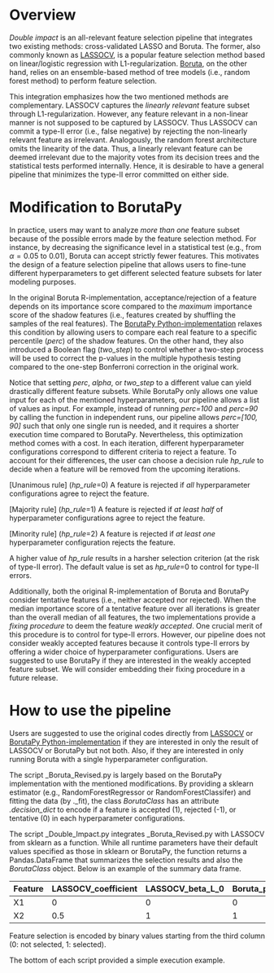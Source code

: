# Overview
_Double impact_ is an all-relevant feature selection pipeline that integrates two existing methods: cross-validated LASSO and Boruta. The former, also commonly known as [LASSOCV](https://scikit-learn.org/stable/modules/generated/sklearn.linear_model.LassoCV.html), is a popular feature selection method based on linear/logistic regression with L1-regularization. [Boruta](https://content.iospress.com/articles/fundamenta-informaticae/fi101-4-02), on the other hand, relies on an ensemble-based method of tree models (i.e., random forest method) to perform feature selection. 

This integration emphasizes how the two mentioned methods are complementary. LASSOCV captures the _linearly relevant_ feature subset through L1-regularization. However, any feature relevant in a non-linear manner is not supposed to be captured by LASSOCV. Thus LASSOCV can commit a type-II error (i.e., false negative) by rejecting the non-linearly relevant feature as irrelevant. Analogously, the random forest architecture omits the linearity of the data. Thus, a linearly relevant feature can be deemed irrelevant due to the majority votes from its decision trees and the statistical tests performed internally. Hence, it is desirable to have a general pipeline that minimizes the type-II error committed on either side. 

# Modification to BorutaPy
In practice, users may want to analyze _more than one_ feature subset because of the possible errors made by the feature selection method. For instance, by decreasing the significance level in a statistical test (e.g., from $\alpha=0.05$ to $0.01$), Boruta can accept strictly fewer features. This motivates the design of a feature selection pipeline that allows users to fine-tune different hyperparameters to get different selected feature subsets for later modeling purposes. 

In the original Boruta R-implementation, acceptance/rejection of a feature depends on its importance score compared to the _maximum_ importance score of the shadow features (i.e., features created by shuffling the samples of the real features). The [BorutaPy Python-implementation](https://github.com/scikit-learn-contrib/boruta_py) relaxes this condition by allowing users to compare each real feature to a specific percentile (_perc_) of the shadow features. On the other hand, they also introduced a Boolean flag (_two_step_) to control whether a two-step process will be used to correct the p-values in the multiple hypothesis testing compared to the one-step Bonferroni correction in the original work. 

Notice that setting _perc_, _alpha_, or _two_step_ to a different value can yield drastically different feature subsets. While BorutaPy only allows one value input for each of the mentioned hyperparameters, our pipeline allows a list of values as input. For example, instead of running _perc=100_ and _perc=90_ by calling the function in independent runs, our pipeline allows _perc=[100, 90]_ such that only one single run is needed, and it requires a shorter execution time compared to BorutaPy. Nevertheless, this optimization method comes with a cost. In each iteration, different hyperparameter configurations correspond to different criteria to reject a feature. To account for their differences, the user can choose a decision rule _hp_rule_ to decide when a feature will be removed from the upcoming iterations.

[Unanimous rule] (_hp_rule_=0) A feature is rejected if _all_ hyperparameter configurations agree to reject the feature.

[Majority rule] (_hp_rule_=1) A feature is rejected if _at least half_ of hyperparameter configurations agree to reject the feature.

[Minority rule] (_hp_rule_=2) A feature is rejected if _at least one_ hyperparameter configuration rejects the feature.

A higher value of _hp_rule_ results in a harsher selection criterion (at the risk of type-II error). The default value is set as _hp_rule_=0 to control for type-II errors. 

Additionally, both the original R-implementation of Boruta and BorutaPy consider tentative features (i.e., neither accepted nor rejected). When the median importance score of a tentative feature over all iterations is greater than the overall median of all features, the two implementations provide a _fixing procedure_ to deem the feature _weakly accepted_. One crucial merit of this procedure is to control for type-II errors. However, our pipeline does not consider weakly accepted features because it controls type-II errors by offering a wider choice of hyperparameter configurations. Users are suggested to use BorutaPy if they are interested in the weakly accepted feature subset. We will consider embedding their fixing procedure in a future release.  

# How to use the pipeline
Users are suggested to use the original codes directly from [LASSOCV](https://scikit-learn.org/stable/modules/generated/sklearn.linear_model.LassoCV.html) or [BorutaPy Python-implementation](https://github.com/scikit-learn-contrib/boruta_py) if they are interested in only the result of LASSOCV or BorutaPy but not both. Also, if they are interested in only running Boruta with a single hyperparameter configuration. 

The script _Boruta_Revised.py is largely based on the BorutaPy implementation with the mentioned modifications. By providing a sklearn estimator (e.g., RandomForestRegressor or RandomForestClassifer) and fitting the data (by ._fit), the class _BorutaClass_ has an attribute _.decision_dict_ to encode if a feature is accepted (1), rejected (-1), or tentative (0) in each hyperparameter configurations. 

The script _Double_Impact.py integrates _Boruta_Revised.py with LASSOCV from sklearn as a function. While all runtime parameters have their default values specified as those in sklearn or BorutaPy, the function returns a Pandas.DataFrame that summarizes the selection results and also the _BorutaClass_ object. Below is an example of the summary data frame.

|Feature|LASSOCV_coefficient|LASSOCV_beta_L_0|Boruta_perc_100_alpha_0.05_two_step_True|Boruta_perc_90_alpha_0.05_two_step_True|
| --- | --- | --- | --- | --- |
| X1 | 0 | 0 | 0 | 1 |
| X2 | 0.5 | 1 | 1 | 1 |

Feature selection is encoded by binary values starting from the third column (0: not selected, 1: selected).  

The bottom of each script provided a simple execution example.
